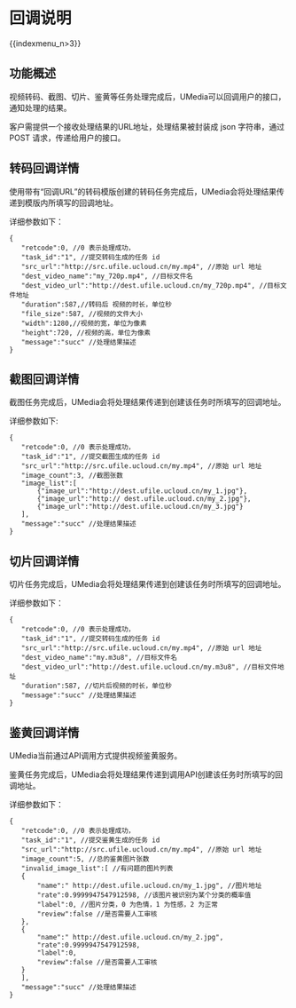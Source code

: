 # 回调说明

{{indexmenu_n>3}}

## 功能概述

视频转码、截图、切片、鉴黄等任务处理完成后，UMedia可以回调用户的接口，通知处理的结果。

客户需提供一个接收处理结果的URL地址，处理结果被封装成 json 字符串，通过 POST 请求，传递给用户的接口。

## 转码回调详情

使用带有“回调URL”的转码模版创建的转码任务完成后，UMedia会将处理结果传递到模版内所填写的回调地址。

详细参数如下：

    {
       "retcode":0, //0 表示处理成功，
       "task_id":"1", //提交转码生成的任务 id 
       "src_url":"http://src.ufile.ucloud.cn/my.mp4", //原始 url 地址 
       "dest_video_name":"my_720p.mp4", //目标文件名 
       "dest_video_url":"http://dest.ufile.ucloud.cn/my_720p.mp4", //目标文件地址
       "duration":587,//转码后 视频的时长，单位秒
       "file_size":587, //视频的文件大小
       "width":1280,//视频的宽，单位为像素
       "height":720, //视频的高，单位为像素
       "message":"succ" //处理结果描述
    }

## 截图回调详情

截图任务完成后，UMedia会将处理结果传递到创建该任务时所填写的回调地址。

详细参数如下:

    {
       "retcode":0, //0 表示处理成功，
       "task_id":"1", //提交截图生成的任务 id 
       "src_url":"http://src.ufile.ucloud.cn/my.mp4", //原始 url 地址 
       "image_count":3, //截图张数
       "image_list":[
           {"image_url":"http://dest.ufile.ucloud.cn/my_1.jpg"}, 
           {"image_url":"http:// dest.ufile.ucloud.cn/my_2.jpg"}, 
           {"image_url":"http://dest.ufile.ucloud.cn/my_3.jpg"}
       ],
       "message":"succ" //处理结果描述
    }

## 切片回调详情

切片任务完成后，UMedia会将处理结果传递到创建该任务时所填写的回调地址。

详细参数如下：

    {
       "retcode":0, //0 表示处理成功，
       "task_id":"1", //提交转码生成的任务 id 
       "src_url":"http://src.ufile.ucloud.cn/my.mp4", //原始 url 地址 
       "dest_video_name":"my.m3u8", //目标文件名 
       "dest_video_url":"http://dest.ufile.ucloud.cn/my.m3u8", //目标文件地址 
       "duration":587, //切片后视频的时长，单位秒
       "message":"succ" //处理结果描述
    }

## 鉴黄回调详情

UMedia当前通过API调用方式提供视频鉴黄服务。

鉴黄任务完成后，UMedia会将处理结果传递到调用API创建该任务时所填写的回调地址。

详细参数如下：

    {
       "retcode":0, //0 表示处理成功，
       "task_id":"1", //提交鉴黄生成的任务 id 
       "src_url":"http://src.ufile.ucloud.cn/my.mp4", //原始 url 地址 
       "image_count":5, //总的鉴黄图片张数
       "invalid_image_list":[ //有问题的图片列表
       {
           "name":" http://dest.ufile.ucloud.cn/my_1.jpg", //图片地址 
           "rate":0.9999947547912598, //该图片被识别为某个分类的概率值 
           "label":0, //图片分类，0 为色情，1 为性感，2 为正常
           "review":false //是否需要人工审核
       },
       {
           "name":" http://dest.ufile.ucloud.cn/my_2.jpg", 
           "rate":0.9999947547912598,
           "label":0,
           "review":false //是否需要人工审核
       }
       ],
       "message":"succ" //处理结果描述
    }
